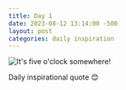 ```yaml
---
title: Day 1
date: 2023-08-12 13:14:00 -500
layout: post
categories: daily inspiration
---
```


![It's five o'clock somewhere!](https://images.quicklinks.li/quotes/its-five-oclock-somewhere.gif)

Daily inspirational quote 😊
